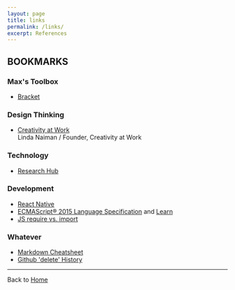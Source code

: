 ```yaml
---
layout: page
title: links
permalink: /links/
excerpt: References
---
```


## BOOKMARKS

### Max's Toolbox  
* [Bracket](http://brackets.io/)

### Design Thinking  
* [Creativity at Work](http://www.creativityatwork.com/design-thinking-strategy-for-innovation/)  
    Linda Naiman / Founder, Creativity at Work

### Technology  
* [Research Hub](http://www.researchhubs.com/)

### Development  
* [React Native](https://facebook.github.io/react-native/)
* [ECMAScript® 2015 Language Specification](http://www.ecma-international.org/ecma-262/6.0/index.html) and [Learn](https://babeljs.io/docs/learn-es2015/)
* [JS require vs. import](http://www.researchhubs.com/post/computing/javascript/nodejs-require-vs-es6-import-export.html)


### Whatever  
* [Markdown Cheatsheet](http://assemble.io/docs/Cheatsheet-Markdown.html)
* [Github 'delete' History](http://stackoverflow.com/questions/13716658/how-to-delete-all-commit-history-in-github)





---
Back to [Home](/)